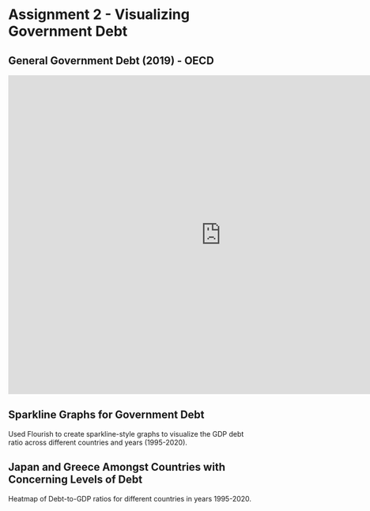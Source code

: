 # Assignment 2 - Visualizing Government Debt

## General Government Debt (2019) - OECD

<iframe src="https://data.oecd.org/chart/6Bmr" width="860" height="645" style="border: 0" mozallowfullscreen="true" webkitallowfullscreen="true" allowfullscreen="true"><a href="https://data.oecd.org/chart/6Bmr" target="_blank">OECD Chart: General government debt, Total, % of GDP, Annual, 2019</a></iframe>


## Sparkline Graphs for Government Debt
Used Flourish to create sparkline-style graphs to visualize the GDP debt ratio across different countries and years (1995-2020).
<div class="flourish-embed flourish-chart" data-src="visualisation/8567433"><script src="https://public.flourish.studio/resources/embed.js"></script></div>

## Japan and Greece Amongst Countries with Concerning Levels of Debt
Heatmap of Debt-to-GDP ratios for different countries in years 1995-2020.
<div class="flourish-embed flourish-heatmap" data-src="visualisation/8567629"><script src="https://public.flourish.studio/resources/embed.js"></script></div>
